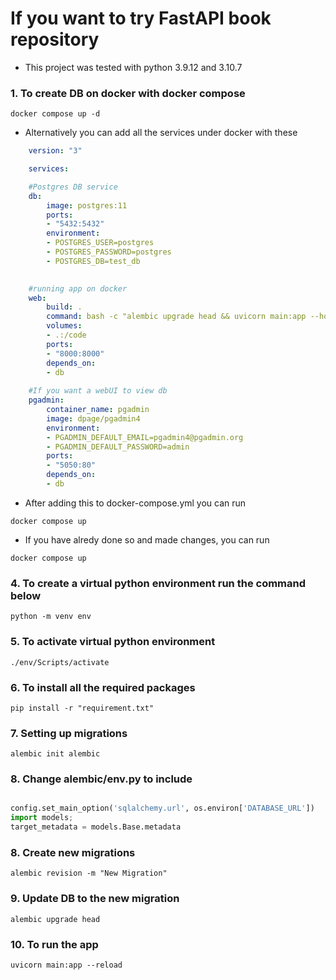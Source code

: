 # If you want to try FastAPI book repository

 - This project was tested with python 3.9.12 and 3.10.7

### 1. To create DB on docker with docker compose
`docker compose up -d`
- Alternatively you can add all the services under docker with these

```yml
    version: "3"

    services:

    #Postgres DB service
    db:
        image: postgres:11
        ports:
        - "5432:5432"
        environment:
        - POSTGRES_USER=postgres
        - POSTGRES_PASSWORD=postgres
        - POSTGRES_DB=test_db

    
    #running app on docker
    web:
        build: .
        command: bash -c "alembic upgrade head && uvicorn main:app --host 0.0.0.0 --port 8000 --reload"
        volumes:
        - .:/code
        ports:
        - "8000:8000"
        depends_on:
        - db
    
    #If you want a webUI to view db
    pgadmin:
        container_name: pgadmin
        image: dpage/pgadmin4
        environment:
        - PGADMIN_DEFAULT_EMAIL=pgadmin4@pgadmin.org
        - PGADMIN_DEFAULT_PASSWORD=admin
        ports:
        - "5050:80"
        depends_on:
        - db
```

- After adding this to docker-compose.yml you can run

`docker compose up`

- If you have alredy done so and made changes, you can run

`docker compose up`


### 4. To create a virtual python environment run the command below 
`python -m venv env`

### 5. To activate virtual python environment 
`./env/Scripts/activate`

### 6. To install all the required packages 
`pip install -r "requirement.txt"`

### 7. Setting up migrations 
`alembic init alembic`

### 8. Change alembic/env.py to include
```python

config.set_main_option('sqlalchemy.url', os.environ['DATABASE_URL'])
import models;
target_metadata = models.Base.metadata

```

### 8. Create new migrations 
`alembic revision -m "New Migration"`

### 9. Update DB to the new migration 
`alembic upgrade head`

### 10. To run the app 
`uvicorn main:app --reload`